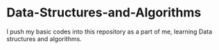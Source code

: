 # Data-Structures-and-Algorithms
I push my basic codes into this repository as a part of me, learning Data structures and algorithms.

